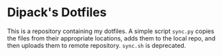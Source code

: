 # Dipack's Dotfiles

This is a repository containing my dotfiles.
A simple script `sync.py` copies the files from their appropriate locations, adds them to the local repo, and then uploads them to remote repository.
`sync.sh` is deprecated.
